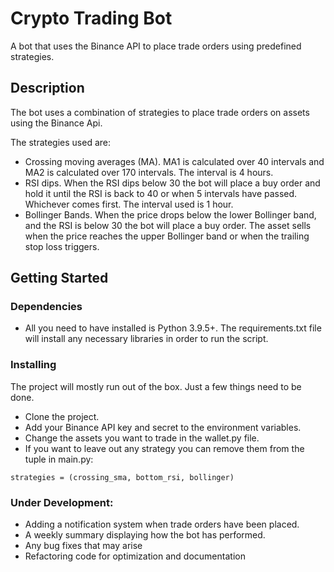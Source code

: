# Crypto Trading Bot

A bot that uses the Binance API to place trade orders using predefined strategies.

## Description

The bot uses a combination of strategies to place trade orders on assets using the Binance Api.

The strategies used are:
* Crossing moving averages (MA). MA1 is calculated over 40 intervals and MA2 is calculated over 170 intervals. 
  The interval is 4 hours.
* RSI dips. When the RSI dips below 30 the bot will place a buy order and hold it until the RSI is back to 40 
  or when 5 intervals have passed. Whichever comes first. The interval used is 1 hour.
* Bollinger Bands. When the price drops below the lower Bollinger band, and the RSI is below 30 the bot will place a buy order.
  The asset sells when the price reaches the upper Bollinger band or when the trailing stop loss triggers. 

## Getting Started

### Dependencies

* All you need to have installed is Python 3.9.5+. The requirements.txt file will install any necessary libraries in order to run the script.

### Installing

The project will mostly run out of the box. Just a few things need to be done.

* Clone the project.
* Add your Binance API key and secret to the environment variables.
* Change the assets you want to trade in the wallet.py file.
* If you want to leave out any strategy you can remove them from the tuple in main.py:
```
strategies = (crossing_sma, bottom_rsi, bollinger)
```

### Under Development:

* Adding a notification system when trade orders have been placed.
* A weekly summary displaying how the bot has performed.
* Any bug fixes that may arise
* Refactoring code for optimization and documentation
